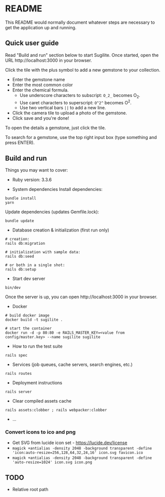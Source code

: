 # README

This README would normally document whatever steps are necessary to get the
application up and running.

## Quick user guide

Read "Build and run" section below to start Sugilite.
Once started, open the URL http://localhost:3000 in your browser.

Click the tile with the plus symbol to add a new gemstone to your collection.
 * Enter the gemstone name
 * Enter the most common color
 * Enter the chemical formula. 
   * Use underscore characters to subscript: `O_2_` becomes O<sub>2</sub>. 
   * Use caret characters to superscript: `O^2^` becomes O<sup>2</sup>. 
   * Use two vertical bars `||` to add a new line.
 * Click the camera tile to upload a photo of the gemstone.
 * Click save and you're done!

To open the details a gemstone, just click the tile.

To search for a gemstone, use the top right input box (type something and press ENTER).

## Build and run

Things you may want to cover:

* Ruby version: 3.3.6

* System dependencies
Install dependencies:
```shell
bundle install
yarn
```

Update dependencies (updates Gemfile.lock):
```shell
bundle update
```

* Database creation & initialization (first run only)
```shell
# creation:
rails db:migration

# initialization with sample data:
rails db:seed

# or both in a single shot:
rails db:setup
```
* Start dev server
```shell
bin/dev
```

Once the server is up, you can open http://localhost:3000 in your browser.

* Docker
```shell
# build docker image
docker build -t sugilite .

# start the container
docker run -d -p 80:80 -e RAILS_MASTER_KEY=<value from config/master.key> --name sugilite sugilite
```


* How to run the test suite
```shell
rails spec
```

* Services (job queues, cache servers, search engines, etc.)

```shell
rails routes
```

* Deployment instructions
```shell
rails server
```

* Clear compiled assets cache
```shell
rails assets:clobber ; rails webpacker:clobber
```


* ...

### Convert icons to ico and png
* Get SVG from lucide icon set - https://lucide.dev/license
* `magick +antialias -density 2048 -background transparent -define 'icon:auto-resize=256,128,64,32,24,16' icon.svg favicon.ico`
* `magick +antialias -density 2048 -background transparent -define 'auto-resize=1024' icon.svg icon.png`

## TODO
* Relative root path
